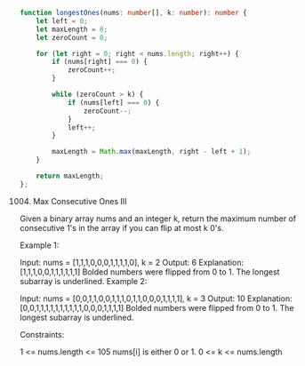 ```ts
function longestOnes(nums: number[], k: number): number {
    let left = 0;
    let maxLength = 0;
    let zeroCount = 0;

    for (let right = 0; right < nums.length; right++) {
        if (nums[right] === 0) {
            zeroCount++;
        }

        while (zeroCount > k) {
            if (nums[left] === 0) {
                zeroCount--;
            }
            left++;
        }

        maxLength = Math.max(maxLength, right - left + 1);
    }

    return maxLength;
};
```


1004. Max Consecutive Ones III

Given a binary array nums and an integer k, return the maximum number of consecutive 1's in the array if you can flip at most k 0's.

 

Example 1:

Input: nums = [1,1,1,0,0,0,1,1,1,1,0], k = 2
Output: 6
Explanation: [1,1,1,0,0,1,1,1,1,1,1]
Bolded numbers were flipped from 0 to 1. The longest subarray is underlined.
Example 2:

Input: nums = [0,0,1,1,0,0,1,1,1,0,1,1,0,0,0,1,1,1,1], k = 3
Output: 10
Explanation: [0,0,1,1,1,1,1,1,1,1,1,1,0,0,0,1,1,1,1]
Bolded numbers were flipped from 0 to 1. The longest subarray is underlined.
 

Constraints:

1 <= nums.length <= 105
nums[i] is either 0 or 1.
0 <= k <= nums.length
